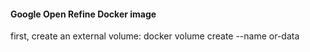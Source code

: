#### Google Open Refine Docker image

first, create an external volume:
docker volume create --name or-data


